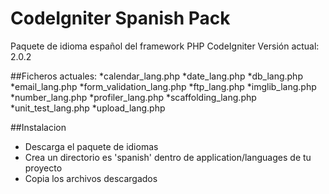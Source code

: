 # CodeIgniter Spanish Pack
Paquete de idioma español del framework PHP CodeIgniter
Versión actual: 2.0.2

##Ficheros actuales:
*calendar_lang.php
*date_lang.php
*db_lang.php
*email_lang.php
*form_validation_lang.php
*ftp_lang.php
*imglib_lang.php
*number_lang.php
*profiler_lang.php
*scaffolding_lang.php
*unit_test_lang.php
*upload_lang.php

##Instalacion
* Descarga el paquete de idiomas
* Crea un directorio es 'spanish' dentro de application/languages de tu proyecto
* Copia los archivos descargados
